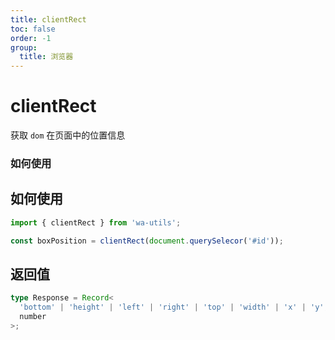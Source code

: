```yaml
---
title: clientRect
toc: false
order: -1
group:
  title: 浏览器
---
```


# clientRect

获取 `dom` 在页面中的位置信息

### 如何使用

<code src="./demo/index.tsx"></code>

## 如何使用

```typescript
import { clientRect } from 'wa-utils';

const boxPosition = clientRect(document.querySelecor('#id'));
```

## 返回值

```typescript
type Response = Record<
  'bottom' | 'height' | 'left' | 'right' | 'top' | 'width' | 'x' | 'y',
  number
>;
```
